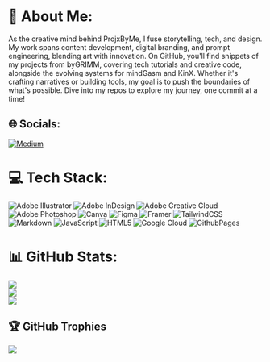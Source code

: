 # 💫 About Me:
As the creative mind behind ProjxByMe, I fuse storytelling, tech, and design. My work spans content development, digital branding, and prompt engineering, blending art with innovation. On GitHub, you'll find snippets of my projects from byGRIMM, covering tech tutorials and creative code, alongside the evolving systems for mindGasm and KinX. Whether it's crafting narratives or building tools, my goal is to push the boundaries of what's possible. Dive into my repos to explore my journey, one commit at a time!


## 🌐 Socials:
[![Medium](https://img.shields.io/badge/Medium-12100E?logo=medium&logoColor=white)](https://medium.com/@@KLAUSDREADFUL.) 

# 💻 Tech Stack:
![Adobe Illustrator](https://img.shields.io/badge/adobe%20illustrator-%23FF9A00.svg?style=plastic&logo=adobe%20illustrator&logoColor=white) ![Adobe InDesign](https://img.shields.io/badge/Adobe%20InDesign-49021F?style=plastic&logo=adobeindesign&logoColor=FF3366) ![Adobe Creative Cloud](https://img.shields.io/badge/Adobe%20Creative%20Cloud-DA1F26.svg?style=plastic&logo=Adobe%20Creative%20Cloud&logoColor=white) ![Adobe Photoshop](https://img.shields.io/badge/adobe%20photoshop-%2331A8FF.svg?style=plastic&logo=adobe%20photoshop&logoColor=white) ![Canva](https://img.shields.io/badge/Canva-%2300C4CC.svg?style=plastic&logo=Canva&logoColor=white) ![Figma](https://img.shields.io/badge/figma-%23F24E1E.svg?style=plastic&logo=figma&logoColor=white) ![Framer](https://img.shields.io/badge/Framer-black?style=plastic&logo=framer&logoColor=blue) ![TailwindCSS](https://img.shields.io/badge/tailwindcss-%2338B2AC.svg?style=plastic&logo=tailwind-css&logoColor=white) ![Markdown](https://img.shields.io/badge/markdown-%23000000.svg?style=plastic&logo=markdown&logoColor=white) ![JavaScript](https://img.shields.io/badge/javascript-%23323330.svg?style=plastic&logo=javascript&logoColor=%23F7DF1E) ![HTML5](https://img.shields.io/badge/html5-%23E34F26.svg?style=plastic&logo=html5&logoColor=white) ![Google Cloud](https://img.shields.io/badge/GoogleCloud-%234285F4.svg?style=plastic&logo=google-cloud&logoColor=white) ![GithubPages](https://img.shields.io/badge/github%20pages-121013?style=plastic&logo=github&logoColor=white)
# 📊 GitHub Stats:
![](https://github-readme-stats.vercel.app/api?username=NICKOLAI-BRENNAN&theme=tokyonight&hide_border=false&include_all_commits=true&count_private=true)<br/>
![](https://github-readme-streak-stats.herokuapp.com/?user=NICKOLAI-BRENNAN&theme=tokyonight&hide_border=false)<br/>
![](https://github-readme-stats.vercel.app/api/top-langs/?username=NICKOLAI-BRENNAN&theme=tokyonight&hide_border=false&include_all_commits=true&count_private=true&layout=compact)

## 🏆 GitHub Trophies
![](https://github-profile-trophy.vercel.app/?username=NICKOLAI-BRENNAN&theme=default&no-frame=true&no-bg=true&margin-w=4)

<!-- Proudly created with GPRM ( https://gprm.itsvg.in ) -->
